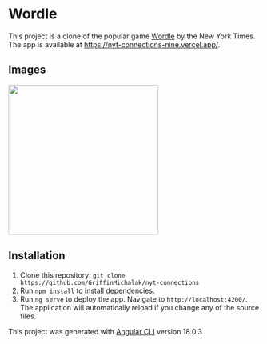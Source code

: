 # Wordle

This project is a clone of the popular game [Wordle](https://www.nytimes.com/games/wordle/index.html) by the New York Times.
The app is available at https://nyt-connections-nine.vercel.app/.

## Images
<img src="https://github.com/user-attachments/assets/8b88933d-f54b-4043-a582-2a237634bd71" width = 300px>

## Installation
1. Clone this repository: `git clone https://github.com/GriffinMichalak/nyt-connections`
2. Run `npm install` to install dependencies. 
3. Run `ng serve` to deploy the app. Navigate to `http://localhost:4200/`. The application will automatically reload if you change any of the source files.

This project was generated with [Angular CLI](https://github.com/angular/angular-cli) version 18.0.3.
